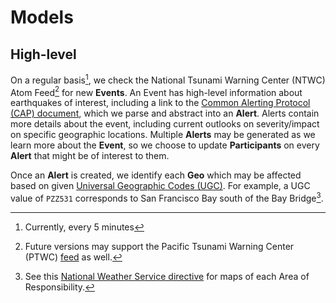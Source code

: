 # Models

## High-level

On a regular basis[^1], we check the National Tsunami Warning Center (NTWC) Atom Feed[^2] for new **Events**. An Event has high-level information about earthquakes of interest, including a link to the [Common Alerting Protocol (CAP) document](https://www.tsunami.gov/cap/documents/CAP-TSU-v1.1.pdf), which we parse and abstract into an **Alert**. Alerts contain more details about the event, including current outlooks on severity/impact on specific geographic locations. Multiple **Alerts** may be generated as we learn more about the **Event**, so we choose to update **Participants** on every **Alert** that might be of interest to them.

Once an **Alert** is created, we identify each **Geo** which may be affected based on given [Universal Geographic Codes (UGC)](https://www.tsunami.gov/cap/documents/CAP-TSU-v1.1.pdf#%5B%7B%22num%22%3A47%2C%22gen%22%3A0%7D%2C%7B%22name%22%3A%22XYZ%22%7D%2C72%2C670.4%2C0%5D). For example, a UGC value of `PZZ531` corresponds to San Francisco Bay south of the Bay Bridge[^3].

[^1]: Currently, every 5 minutes
[^2]: Future versions may support the Pacific Tsunami Warning Center (PTWC) [feed](https://www.tsunami.gov/events/xml/PHEBAtom.xml) as well.
[^3]: See this [National Weather Service directive](https://www.nws.noaa.gov/directives/sym/pd01003002curr.pdf) for maps of each Area of Responsibility.
